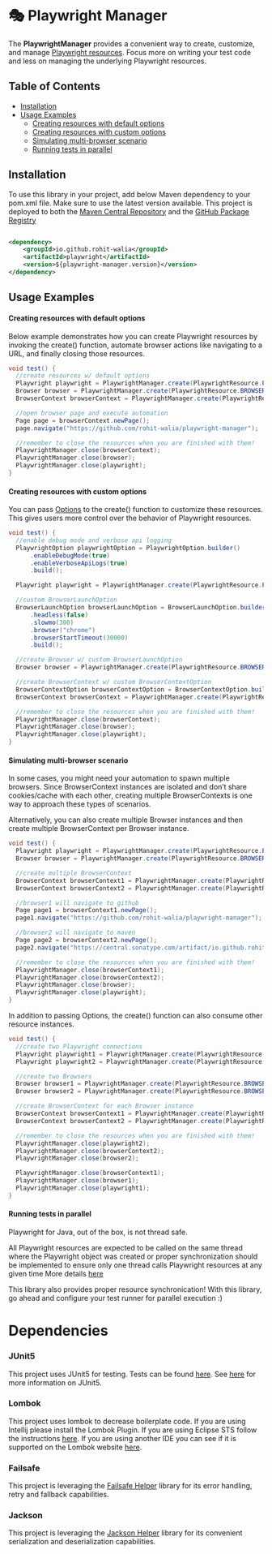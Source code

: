 # 🎭 Playwright Manager

The **PlaywrightManager** provides a convenient way to create, customize, and manage
[Playwright resources](playwright/src/main/java/org/playwright/common/PlaywrightResource.java). Focus more on writing your
test code and less on
managing the underlying Playwright resources.

## Table of Contents

- [Installation](#installation)
- [Usage Examples](#usage-examples)
    - [Creating resources with default options](#creating-resources-with-default-options)
    - [Creating resources with custom options](#creating-resources-with-custom-options)
    - [Simulating multi-browser scenario](#simulating-multi-browser-scenario)
    - [Running tests in parallel](#running-tests-in-parallel)

## Installation

To use this library in your project, add below Maven dependency to your pom.xml file. Make sure to use the
latest version available. This project is deployed to both
the [Maven Central Repository](https://central.sonatype.com/artifact/io.github.rohit-walia/playwright) and
the [GitHub Package Registry](https://github.com/rohit-walia?tab=packages&repo_name=playwright-manager)

```xml

<dependency>
    <groupId>io.github.rohit-walia</groupId>
    <artifactId>playwright</artifactId>
    <version>${playwright-manager.version}</version>
</dependency>
```

## Usage Examples

#### Creating resources with default options

Below example demonstrates how you can create Playwright resources by invoking the create() function, automate browser
actions like navigating to a URL, and finally closing those resources.

```Java
void test() {
  //create resources w/ default options
  Playwright playwright = PlaywrightManager.create(PlaywrightResource.PLAYWRIGHT);
  Browser browser = PlaywrightManager.create(PlaywrightResource.BROWSER);
  BrowserContext browserContext = PlaywrightManager.create(PlaywrightResource.BROWSER_CONTEXT);

  //open browser page and execute automation
  Page page = browserContext.newPage();
  page.navigate("https://github.com/rohit-walia/playwright-manager");

  //remember to close the resources when you are finished with them!
  PlaywrightManager.close(browserContext);
  PlaywrightManager.close(browser);
  PlaywrightManager.close(playwright);
}
```

#### Creating resources with custom options

You can pass [Options](playwright/src/main/java/org/playwright/core/options) to the create() function to customize these
resources. This gives users more control over the behavior of Playwright resources.

```Java
void test() {
  //enable debug mode and verbose api logging
  PlaywrightOption playwrightOption = PlaywrightOption.builder()
      .enableDebugMode(true)
      .enableVerboseApiLogs(true)
      .build();

  Playwright playwright = PlaywrightManager.create(PlaywrightResource.PLAYWRIGHT, playwrightOption);

  //custom BrowserLaunchOption
  BrowserLaunchOption browserLaunchOption = BrowserLaunchOption.builder()
      .headless(false)
      .slowmo(300)
      .browser("chrome")
      .browserStartTimeout(30000)
      .build();

  //create Browser w/ custom BrowserLaunchOption
  Browser browser = PlaywrightManager.create(PlaywrightResource.BROWSER, browserLaunchOption);

  //create BrowserContext w/ custom BrowserContextOption
  BrowserContextOption browserContextOption = BrowserContextOption.builder().recordVideoDir("target/video").build();
  BrowserContext browserContext = PlaywrightManager.create(PlaywrightResource.BROWSER_CONTEXT, browserContextOption);

  //remember to close the resources when you are finished with them!
  PlaywrightManager.close(browserContext);
  PlaywrightManager.close(browser);
  PlaywrightManager.close(playwright);
}
```

#### Simulating multi-browser scenario

In some cases, you might need your automation to spawn multiple browsers. Since BrowserContext instances are isolated and
don’t share cookies/cache with each other, creating multiple BrowserContexts is one way to approach these types of scenarios.

Alternatively, you can also create multiple Browser instances and then create multiple BrowserContext per Browser instance.

```Java
void test() {
  Playwright playwright = PlaywrightManager.create(PlaywrightResource.PLAYWRIGHT);
  Browser browser = PlaywrightManager.create(PlaywrightResource.BROWSER);

  //create multiple BrowserContext
  BrowserContext browserContext1 = PlaywrightManager.create(PlaywrightResource.BROWSER_CONTEXT);
  BrowserContext browserContext2 = PlaywrightManager.create(PlaywrightResource.BROWSER_CONTEXT);

  //browser1 will navigate to github
  Page page1 = browserContext1.newPage();
  page1.navigate("https://github.com/rohit-walia/playwright-manager");

  //browser2 will navigate to maven
  Page page2 = browserContext2.newPage();
  page2.navigate("https://central.sonatype.com/artifact/io.github.rohit-walia/playwright");

  //remember to close the resources when you are finished with them!
  PlaywrightManager.close(browserContext1);
  PlaywrightManager.close(browserContext2);
  PlaywrightManager.close(browser);
  PlaywrightManager.close(playwright);
}
```

In addition to passing Options, the create() function can also consume other resource instances.

```Java
void test() {
  //create two Playwright connections
  Playwright playwright1 = PlaywrightManager.create(PlaywrightResource.PLAYWRIGHT);
  Playwright playwright2 = PlaywrightManager.create(PlaywrightResource.PLAYWRIGHT);

  //create two Browsers
  Browser browser1 = PlaywrightManager.create(PlaywrightResource.BROWSER, playwright1);
  Browser browser2 = PlaywrightManager.create(PlaywrightResource.BROWSER, playwright2);

  //create BrowserContext for each Browser instance
  BrowserContext browserContext1 = PlaywrightManager.create(PlaywrightResource.BROWSER_CONTEXT, browser1);
  BrowserContext browserContext2 = PlaywrightManager.create(PlaywrightResource.BROWSER_CONTEXT, browser2);

  //remember to close the resources when you are finished with them!
  PlaywrightManager.close(playwright2);
  PlaywrightManager.close(browserContext2);
  PlaywrightManager.close(browser2);

  PlaywrightManager.close(browserContext1);
  PlaywrightManager.close(browser1);
  PlaywrightManager.close(playwright1);
}
```

#### Running tests in parallel

Playwright for Java, out of the box, is not thread safe.

All Playwright resources are expected to be called on the same thread where the Playwright object was created or proper
synchronization should be implemented to ensure only one thread calls Playwright resources at any given time More
details [here](https://playwright.dev/java/docs/multithreading)

This library also provides proper resource synchronication! With this library, go ahead and configure your test runner for
parallel execution :)


# Dependencies

### JUnit5

This project uses JUnit5 for testing. Tests can be found [here](playwright/src/test/java/org/playwright).
See [here](https://junit.org/junit5/docs/current/user-guide/) for more information on JUnit5.

### Lombok

This project uses lombok to decrease boilerplate code. If you are using Intellij please install the Lombok Plugin. If
you are using Eclipse STS follow the instructions [here](https://projectlombok.org/setup/eclipse).
If you are using another IDE you can see if it is supported on the Lombok website [here](https://projectlombok.org).

### Failsafe

This project is leveraging the [Failsafe Helper](https://github.com/rohit-walia/failsafe-helper) library for its error
handling, retry and fallback capabilities.

### Jackson

This project is leveraging the [Jackson Helper](https://github.com/rohit-walia/jackson-helper) library for its convenient
serialization and deserialization capabilities.